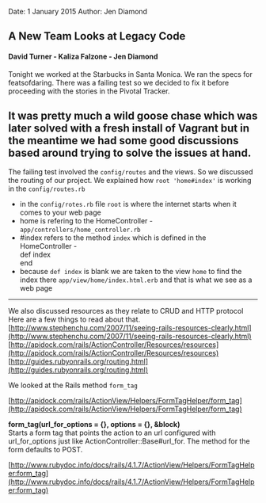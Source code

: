 Date: 1 January 2015
Author: Jen Diamond

## A New Team Looks at Legacy Code

#### David Turner - Kaliza Falzone - Jen Diamond

Tonight we worked at the Starbucks in Santa Monica. We ran the specs for featsofdaring. There was a 
failing test so we decided to fix it before proceeding with the stories in the Pivotal Tracker.

It was pretty much a wild goose chase which was later solved with a fresh install of Vagrant but in the 
meantime we had some good discussions based around trying to solve the issues at hand. 
  ---------------------
The failing test involved the `config/routes` and the views. So we discussed the routing of our project.
We explained how ` root 'home#index' ` is working in the `config/routes.rb`

+ in the `config/rotes.rb` file `root` is where the internet starts when it comes to your web page
+ home is refering to the HomeController - `app/controllers/home_controller.rb`
+ #index refers to the method `index` which is defined in the HomeController -   
  def index  
  end
+  because `def index` is blank we are taken to the view `home` to find the index there
  `app/view/home/index.html.erb` and that is what we see as a web page
  
  ---------------------
  
  We also discussed resources as they relate to CRUD and HTTP protocol
  Here are a few things to read about that.
  [http://www.stephenchu.com/2007/11/seeing-rails-resources-clearly.html](http://www.stephenchu.com/2007/11/seeing-rails-resources-clearly.html)
  [http://apidock.com/rails/ActionController/Resources/resources](http://apidock.com/rails/ActionController/Resources/resources)
  [http://guides.rubyonrails.org/routing.html](http://guides.rubyonrails.org/routing.html)
  
  We looked at the Rails method `form_tag`
  
  [http://apidock.com/rails/ActionView/Helpers/FormTagHelper/form_tag](http://apidock.com/rails/ActionView/Helpers/FormTagHelper/form_tag)
 
  **form_tag(url_for_options = {}, options = {}, &block)**  
  Starts a form tag that points the action to an url configured with url_for_options just like ActionController::Base#url_for. The method for the form defaults to POST.
  
  [http://www.rubydoc.info/docs/rails/4.1.7/ActionView/Helpers/FormTagHelper:form_tag](http://www.rubydoc.info/docs/rails/4.1.7/ActionView/Helpers/FormTagHelper:form_tag)
  
